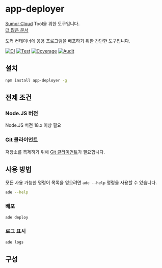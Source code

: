 # app-deployer

[Sumor Cloud](https://sumor.cloud) Tool을 위한 도구입니다.  
[더 많은 문서](https://sumor.cloud/app-deployer)

도커 컨테이너에 응용 프로그램을 배포하기 위한 간단한 도구입니다.

[![CI](https://github.com/sumor-cloud/app-deployer/actions/workflows/ci.yml/badge.svg)](https://github.com/sumor-cloud/app-deployer/actions/workflows/ci.yml)
[![Test](https://github.com/sumor-cloud/app-deployer/actions/workflows/ut.yml/badge.svg)](https://github.com/sumor-cloud/app-deployer/actions/workflows/ut.yml)
[![Coverage](https://github.com/sumor-cloud/app-deployer/actions/workflows/coverage.yml/badge.svg)](https://github.com/sumor-cloud/app-deployer/actions/workflows/coverage.yml)
[![Audit](https://github.com/sumor-cloud/app-deployer/actions/workflows/audit.yml/badge.svg)](https://github.com/sumor-cloud/app-deployer/actions/workflows/audit.yml)

## 설치

```bash
npm install app-deployer -g
```

## 전제 조건

### Node.JS 버전

Node.JS 버전 18.x 이상 필요

### Git 클라이언트

저장소를 복제하기 위해 [Git 클라이언트](https://git-scm.com/)가 필요합니다.

## 사용 방법

모든 사용 가능한 명령어 목록을 얻으려면 `ade --help` 명령을 사용할 수 있습니다.

```bash
ade --help
```

### 배포

```bash
ade deploy
```

### 로그 표시

```bash
ade logs
```

## 구성
